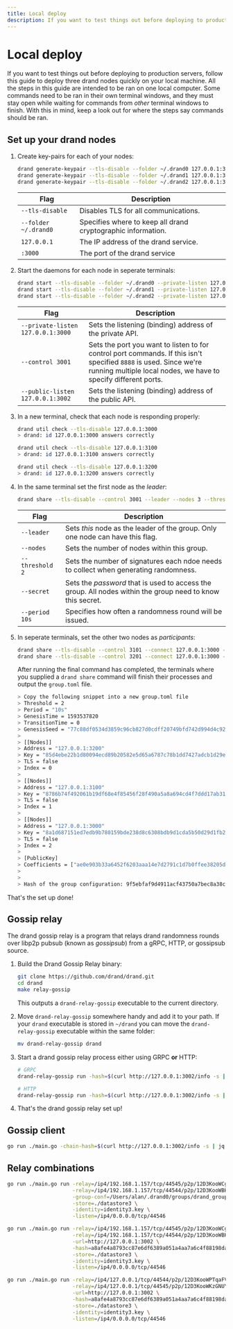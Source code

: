 ```yaml
---
title: Local deploy
description: If you want to test things out before deploying to production servers, follow this guide to deploy three drand nodes quickly on your local machine.
---
```


# Local deploy

If you want to test things out before deploying to production servers, follow this guide to deploy three drand nodes quickly on your local machine. All the steps in this guide are intended to be ran on one local computer. Some commands need to be ran in their own terminal windows, and they must stay open while waiting for commands from _other_ terminal windows to finish. With this in mind, keep a look out for where the steps say commands should be ran.

## Set up your drand nodes

1. Create key-pairs for each of your nodes:

    ```bash
    drand generate-keypair --tls-disable --folder ~/.drand0 127.0.0.1:3000
    drand generate-keypair --tls-disable --folder ~/.drand1 127.0.0.1:3100
    drand generate-keypair --tls-disable --folder ~/.drand2 127.0.0.1:3200
    ```

    | Flag | Description |
    | ---- | ----------- |
    | `--tls-disable` | Disables TLS for all communications. |
    | `--folder ~/.drand0` | Specifies where to keep all drand cryptographic information. |
    | `127.0.0.1` | The IP address of the drand service. |
    | `:3000` | The port of the drand service |

1. Start the daemons for each node in seperate terminals:

    ```bash
    drand start --tls-disable --folder ~/.drand0 --private-listen 127.0.0.1:3000 --control 3001 --public-listen 127.0.0.1:3002
    drand start --tls-disable --folder ~/.drand1 --private-listen 127.0.0.1:3100 --control 3101 --public-listen 127.0.0.1:3102
    drand start --tls-disable --folder ~/.drand2 --private-listen 127.0.0.1:3200 --control 3201 --public-listen 127.0.0.1:3202
    ```

    | Flag | Description |
    | ---- | ----------- |
    | `--private-listen 127.0.0.1:3000` | Sets the listening (binding) address of the private API. |
    | `--control 3001` | Sets the port you want to listen to for control port commands. If this isn't specified `8888` is used. Since we're running multiple local nodes, we have to specify different ports. |
    | `--public-listen 127.0.0.1:3002` | Sets the listening (binding) address of the public API. |

1. In a new terminal, check that each node is responding properly:

    ```bash
    drand util check --tls-disable 127.0.0.1:3000
    > drand: id 127.0.0.1:3000 answers correctly

    drand util check --tls-disable 127.0.0.1:3100
    > drand: id 127.0.0.1:3100 answers correctly

    drand util check --tls-disable 127.0.0.1:3200
    > drand: id 127.0.0.1:3200 answers correctly
    ```

1. In the same terminal set the first node as the _leader_:

    ```bash
    drand share --tls-disable --control 3001 --leader --nodes 3 --threshold 2 --secret DrandIsMyFavoriteRandomnessSolution -period 10s
    ```

    | Flag | Description |
    | ---- | ----------- |
    | `--leader` | Sets _this_ node as the leader of the group. Only one node can have this flag. |
    | `--nodes` | Sets the number of nodes within this group. |
    | `--threshold 2` | Sets the number of signatures each ndoe needs to collect when generating randomness. |
    | `--secret` | Sets the _password_ that is used to access the group. All nodes within the group need to know this secret. |
    | `--period 10s` | Specifies how often a randomness round will be issued. |

1. In seperate terminals, set the other two nodes as _participants_:

    ```bash
    drand share --tls-disable --control 3101 --connect 127.0.0.1:3000 --nodes 3 --threshold 2 --secret DrandIsMyFavoriteRandomnessSolution
    drand share --tls-disable --control 3201 --connect 127.0.0.1:3000 --nodes 3 --threshold 2 --secret DrandIsMyFavoriteRandomnessSolution
    ```

    After running the final command has completed, the terminals where you supplied a `drand share` command will finish their processes and output the `group.toml` file.

    ```bash
    > Copy the following snippet into a new group.toml file
    > Threshold = 2
    > Period = "10s"
    > GenesisTime = 1593537820
    > TransitionTime = 0
    > GenesisSeed = "77c88df0534d3859c96cb827d0cdff20749bfd742d994d4c9216b15dc696c4cb"
    > 
    > [[Nodes]]
    > Address = "127.0.0.1:3200"
    > Key = "85d4ebe22b1d80094ecd89b20582e5d65a6787c78b1dd7427adcb1d29efa67e53d4fd88fd336eff87cc0e2a54d0907dc"
    > TLS = false
    > Index = 0
    > 
    > [[Nodes]]
    > Address = "127.0.0.1:3100"
    > Key = "8786b74f492061b19df68e4f85456f28f490a5a8a694cd4f7ddd17ab31567d85e631a6bbf5dd92ad7384263140ea8a2b"
    > TLS = false
    > Index = 1
    > 
    > [[Nodes]]
    > Address = "127.0.0.1:3000"
    > Key = "8a1d687151ed7edb9b780159bde238d8c6308bdb9d1cda5b50d29d1fb2c3db5b80d31edd9d78e5daed54f9a78c19c29c"
    > TLS = false
    > Index = 2
    > 
    > [PublicKey]
    > Coefficients = ["ae0e903b33a6452f6203aaa14e7d2791c1d7b0ffee38205d09207104afe440dae7dfa9577a02d3da870618283a841cf9", "aee57ec9b0d90356c99e89c51758588d35d5b5e4a4e46a676fe9aa729d9d2e320ce5fdbe8b4246e2e3140429cc8ed5e3"]
    > 
    > 
    > Hash of the group configuration: 9f5ebfaf9d4911acf43750a7bec8a38c1e0693964cee4d266eb0af6981b664a7
    ```

That's the set up done!

## Gossip relay

The drand gossip relay is a program that relays drand randomness rounds over libp2p pubsub (known as _gossipsub_) from a gRPC, HTTP, or gossipsub source.

1. Build the Drand Gossip Relay binary:

    ```bash
    git clone https://github.com/drand/drand.git
    cd drand
    make relay-gossip
    ```

    This outputs a `drand-relay-gossip` executable to the current directory.

1. Move `drand-relay-gossip` somewhere handy and add it to your path. If your `drand` executable is stored in `~/drand` you can move the `drand-relay-gossip` executable within the same folder:

    ```bash
    mv drand-relay-gossip drand
    ```

1. Start a drand gossip relay process either using GRPC **or** HTTP:

    ```bash
    # GRPC
    drand-relay-gossip run -hash=$(curl http://127.0.0.1:3002/info -s | jq -r .hash) -grpc-connect=127.0.0.1:3000 -insecure

    # HTTP
    drand-relay-gossip run -hash=$(curl http://127.0.0.1:3002/info -s | jq -r .hash) -url=http://127.0.0.1:3002
    ```

1. That's the drand gossip relay set up!

## Gossip client

<!-- TODO: what is a gossip client? How does it relate to the gossip relay? -->

```sh
go run ./main.go -chain-hash=$(curl http://127.0.0.1:3002/info -s | jq -r .hash) client -peer-with=/ip4/127.0.0.1/tcp/44544/p2p/12D3KooWBHSzkTUCVrkSaND1PmayysgHA5QK2DA73u3AfzTk14uP -http-failover=http://127.0.0.1:3002 -http-failover-grace=1s
```

## Relay combinations

<!-- What do these things do? -->

```sh
go run ./main.go run -relay=/ip4/192.168.1.157/tcp/44545/p2p/12D3KooWCgyz1gZWa6yd3CoeC5d7n2qRG4Q2VBWJZUgFUpTgjMAX \
                     -relay=/ip4/192.168.1.157/tcp/44544/p2p/12D3KooWBHSzkTUCVrkSaND1PmayysgHA5QK2DA73u3AfzTk14uP \
                     -group-conf=/Users/alan/.drand0/groups/drand_group.toml \
                     -store=./datastore3 \
                     -identity=identity3.key \
                     -listen=/ip4/0.0.0.0/tcp/44546

go run ./main.go run -relay=/ip4/192.168.1.157/tcp/44545/p2p/12D3KooWCgyz1gZWa6yd3CoeC5d7n2qRG4Q2VBWJZUgFUpTgjMAX \
                     -relay=/ip4/192.168.1.157/tcp/44544/p2p/12D3KooWBHSzkTUCVrkSaND1PmayysgHA5QK2DA73u3AfzTk14uP \
                     -url=http://127.0.0.1:3002 \
                     -hash=a8afe4a8793cc87e6df6389a051a4aa7a6c4f88198da858bead2e2d5314d5e27 \
                     -store=./datastore3 \
                     -identity=identity3.key \
                     -listen=/ip4/0.0.0.0/tcp/44546

go run ./main.go run -relay=/ip4/127.0.0.1/tcp/44544/p2p/12D3KooWPTqaFVH7DnsHtu4JFf7ZPoXQ6p8ngvrG2y1h1nzzhWwK \
                     -relay=/ip4/127.0.0.1/tcp/44545/p2p/12D3KooWKzGNUYstihJQNXuj9GWLGrgHPkLsEkNGizLBYcqUrja8 \
                     -url=http://127.0.0.1:3002 \
                     -hash=a8afe4a8793cc87e6df6389a051a4aa7a6c4f88198da858bead2e2d5314d5e27 \
                     -store=./datastore3 \
                     -identity=identity3.key \
                     -listen=/ip4/0.0.0.0/tcp/44546
```

<!-- https://gist.github.com/alanshaw/8d88db67a5880a2bf9e50f5cebe74bb8 -->